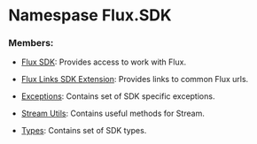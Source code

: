 # Namespase Flux.SDK



### Members:



* [Flux SDK](./Flux.SDK/FluxSDK.md): Provides access to work with Flux.

* [Flux Links SDK Extension](./Flux.SDK/FluxLinkSDKExtension.md): Provides links to common Flux urls.

* [Exceptions](./Flux.SDK/Exceptions.md): Contains set of SDK specific exceptions.

* [Stream Utils](./Flux.SDK/StreamUtils.md): Contains useful methods for Stream.

* [Types](./Flux.SDK/Types/README.md): Contains set of SDK types.




